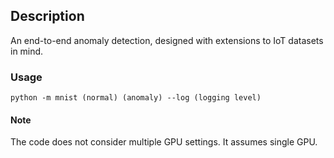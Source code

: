 ## Description
An end-to-end anomaly detection, designed with extensions to IoT datasets in mind.

### Usage
```
python -m mnist (normal) (anomaly) --log (logging level)
```

#### Note
The code does not consider multiple GPU settings. It assumes single GPU.
